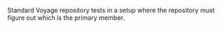 Standard Voyage repository tests  in a setup where the repository must figure out which is the primary member.